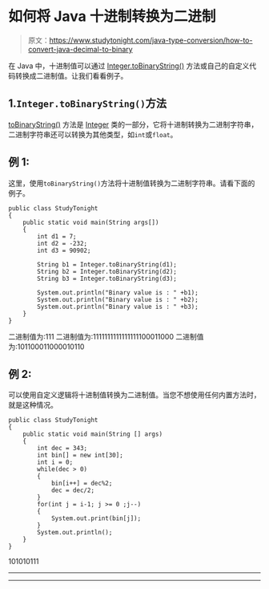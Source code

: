 # 如何将 Java 十进制转换为二进制

> 原文：<https://www.studytonight.com/java-type-conversion/how-to-convert-java-decimal-to-binary>

在 Java 中，十进制值可以通过 [Integer.toBinaryString()](https://www.studytonight.com/java-wrapper-class/java-integer-tobinarystring-method) 方法或自己的自定义代码转换成二进制值。让我们看看例子。

## 1.`Integer.toBinaryString()`方法

[toBinaryString()](https://www.studytonight.com/java-wrapper-class/java-integer-tobinarystring-method) 方法是 [Integer](https://www.studytonight.com/java/wrapper-class.php) 类的一部分，它将十进制转换为二进制字符串，二进制字符串还可以转换为其他类型，如`int`或`float`。

## 例 1:

这里，使用`toBinaryString()`方法将十进制值转换为二进制字符串。请看下面的例子。

```
public class StudyTonight
{    
	public static void main(String args[])
	{    
		int d1 = 7;
		int d2 = -232;
		int d3 = 90902;

		String b1 = Integer.toBinaryString(d1);
		String b2 = Integer.toBinaryString(d2);
		String b3 = Integer.toBinaryString(d3);

		System.out.println("Binary value is : " +b1);
		System.out.println("Binary value is : " +b2);
		System.out.println("Binary value is : " +b3);
	}    
}
```

二进制值为:111
二进制值为:1111111111111111100011000
二进制值为:101100011000010110

## 例 2:

可以使用自定义逻辑将十进制值转换为二进制值。当您不想使用任何内置方法时，就是这种情况。

```
public class StudyTonight
{    
	public static void main(String [] args)
	{  
		int dec = 343;
		int bin[] = new int[30];    
		int i = 0;    
		while(dec > 0)
		{    
			bin[i++] = dec%2;    
			dec = dec/2;    
		}    
		for(int j = i-1; j >= 0 ;j--)
		{    
			System.out.print(bin[j]);    
		}    
		System.out.println();
	}
}
```

101010111

* * *

* * *